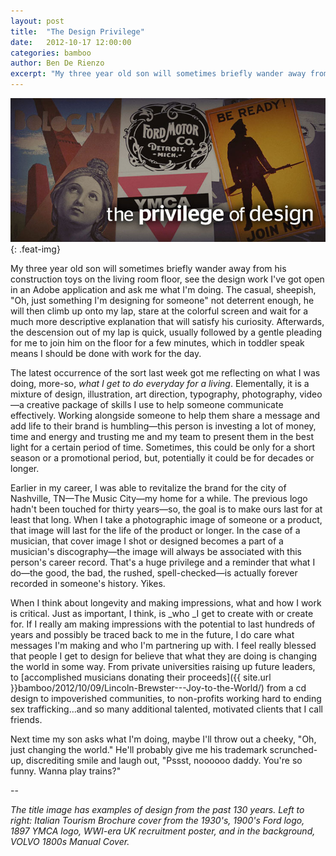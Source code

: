 ```yaml
---
layout: post
title:  "The Design Privilege"
date:   2012-10-17 12:00:00
categories: bamboo 
author: Ben De Rienzo
excerpt: "My three year old son will sometimes briefly wander away from his construction toys on the living room floor, see the design work I've got open in an Adobe application and ask me what I'm doing."
---
```



![The Design Privelege](/images/posts/the-design-privilege.jpg){: .feat-img}

My three year old son will sometimes briefly wander away from his construction toys on the living room floor, see the design work I've got open in an Adobe application and ask me what I'm doing. The casual, sheepish, "Oh, just something I'm designing for someone" not deterrent enough, he will then climb up onto my lap, stare at the colorful screen and wait for a much more descriptive explanation that will satisfy his curiosity. Afterwards, the descension out of my lap is quick, usually followed by a gentle pleading for me to join him on the floor for a few minutes, which in toddler speak means I should be done with work for the day.

The latest occurrence of the sort last week got me reflecting on what I was doing, more-so, _what I get to do everyday_ _for a living_. Elementally, it is a mixture of design, illustration, art direction, typography, photography, video—a creative package of skills I use to help someone communicate effectively. Working alongside someone to help them share a message and add life to their brand is humbling—this person is investing a lot of money, time and energy and trusting me and my team to present them in the best light for a certain period of time. Sometimes, this could be only for a short season or a promotional period, but, potentially it could be for decades or longer.

Earlier in my career, I was able to revitalize the brand for the city of Nashville, TN—The Music City—my home for a while. The previous logo hadn't been touched for thirty years—so, the goal is to make ours last for at least that long. When I take a photographic image of someone or a product, that image will last for the life of the product or longer. In the case of a musician, that cover image I shot or designed becomes a part of a musician's discography—the image will always be associated with this person's career record. That's a huge privilege and a reminder that what I do—the good, the bad, the rushed, spell-checked—is actually forever recorded in someone's history. Yikes.

When I think about longevity and making impressions, what and how I work is critical. Just as important, I think, is _who _I get to create with or create for. If I really am making impressions with the potential to last hundreds of years and possibly be traced back to me in the future, I do care what messages I'm making and who I'm partnering up with. I feel really blessed that people I get to design for believe that what they are doing is changing the world in some way. From private universities raising up future leaders, to [accomplished musicians donating their proceeds]({{ site.url }}bamboo/2012/10/09/Lincoln-Brewster---Joy-to-the-World/) from a cd design to impoverished communities, to non-profits working hard to ending sex trafficking…and so many additional talented, motivated clients that I call friends.

Next time my son asks what I'm doing, maybe I'll throw out a cheeky, "Oh, just changing the world." He'll probably give me his trademark scrunched-up, discrediting smile and laugh out, "Pssst, noooooo daddy. You're so funny. Wanna play trains?"

--

_The title image has examples of design from the past 130 years. Left to right: Italian Tourism Brochure cover from the 1930's, 1900's Ford logo, 1897 YMCA logo, WWI-era UK recruitment poster, and in the background, VOLVO 1800s Manual Cover._
